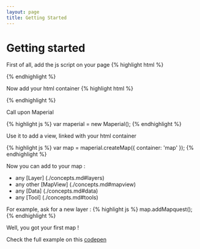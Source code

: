 ```yaml
---
layout: page
title: Getting Started
---
```


# Getting started
First of all, add the js script on your page
{% highlight html %}
<script src="http://static.maperial.com/js/maperial.js" type="text/javascript"></script>
{% endhighlight %}

Now add your html container
{% highlight html %}
<div id="map"></div>
{% endhighlight %}

Call upon Maperial

{% highlight js %}
var maperial = new Maperial();
{% endhighlight %}

Use it to add a view, linked with your html container

{% highlight js %}
var map = maperial.createMap({
    container: 'map'
});
{% endhighlight %}

Now you can add to your map :
- any [Layer] (./concepts.md#layers)
- any other [MapView] (./concepts.md#mapview)
- any [Data] (./concepts.md#data)
- any [Tool] (./concepts.md#tools)

For example, ask for a new layer :
{% highlight js %}
map.addMapquest();
{% endhighlight %}

Well, you got your first map !

Check the full example on this
[codepen](http://codepen.io/chrisdugne/pen/yyyYVr?editors=101)

